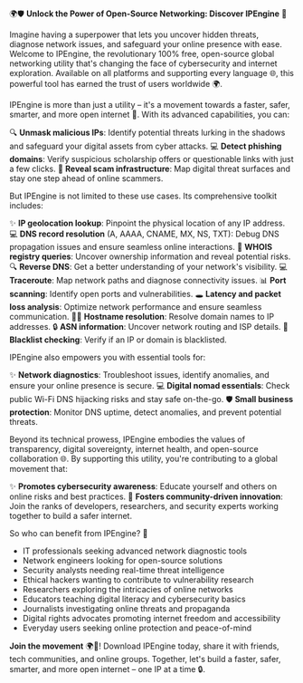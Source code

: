 🌍🛡️ **Unlock the Power of Open-Source Networking: Discover IPEngine** 🚀

Imagine having a superpower that lets you uncover hidden threats, diagnose network issues, and safeguard your online presence with ease. Welcome to IPEngine, the revolutionary 100% free, open-source global networking utility that's changing the face of cybersecurity and internet exploration. Available on all platforms and supporting every language 🌐, this powerful tool has earned the trust of users worldwide 🌍.

IPEngine is more than just a utility – it's a movement towards a faster, safer, smarter, and more open internet 📡. With its advanced capabilities, you can:

🔍 **Unmask malicious IPs**: Identify potential threats lurking in the shadows and safeguard your digital assets from cyber attacks.
💻 **Detect phishing domains**: Verify suspicious scholarship offers or questionable links with just a few clicks.
🚀 **Reveal scam infrastructure**: Map digital threat surfaces and stay one step ahead of online scammers.

But IPEngine is not limited to these use cases. Its comprehensive toolkit includes:

✨ **IP geolocation lookup**: Pinpoint the physical location of any IP address.
💻 **DNS record resolution** (A, AAAA, CNAME, MX, NS, TXT): Debug DNS propagation issues and ensure seamless online interactions.
🚀 **WHOIS registry queries**: Uncover ownership information and reveal potential risks.
🔍 **Reverse DNS**: Get a better understanding of your network's visibility.
💻 **Traceroute**: Map network paths and diagnose connectivity issues.
📊 **Port scanning**: Identify open ports and vulnerabilities.
🕳️ **Latency and packet loss analysis**: Optimize network performance and ensure seamless communication.
👨‍💻 **Hostname resolution**: Resolve domain names to IP addresses.
🔒 **ASN information**: Uncover network routing and ISP details.
🚫 **Blacklist checking**: Verify if an IP or domain is blacklisted.

IPEngine also empowers you with essential tools for:

✨ **Network diagnostics**: Troubleshoot issues, identify anomalies, and ensure your online presence is secure.
💻 **Digital nomad essentials**: Check public Wi-Fi DNS hijacking risks and stay safe on-the-go.
🛡️ **Small business protection**: Monitor DNS uptime, detect anomalies, and prevent potential threats.

Beyond its technical prowess, IPEngine embodies the values of transparency, digital sovereignty, internet health, and open-source collaboration 🌐. By supporting this utility, you're contributing to a global movement that:

✨ **Promotes cybersecurity awareness**: Educate yourself and others on online risks and best practices.
👥 **Fosters community-driven innovation**: Join the ranks of developers, researchers, and security experts working together to build a safer internet.

So who can benefit from IPEngine? 🤔

* IT professionals seeking advanced network diagnostic tools
* Network engineers looking for open-source solutions
* Security analysts needing real-time threat intelligence
* Ethical hackers wanting to contribute to vulnerability research
* Researchers exploring the intricacies of online networks
* Educators teaching digital literacy and cybersecurity basics
* Journalists investigating online threats and propaganda
* Digital rights advocates promoting internet freedom and accessibility
* Everyday users seeking online protection and peace-of-mind

**Join the movement** 🌍🚀! Download IPEngine today, share it with friends, tech communities, and online groups. Together, let's build a faster, safer, smarter, and more open internet – one IP at a time 🔒.
